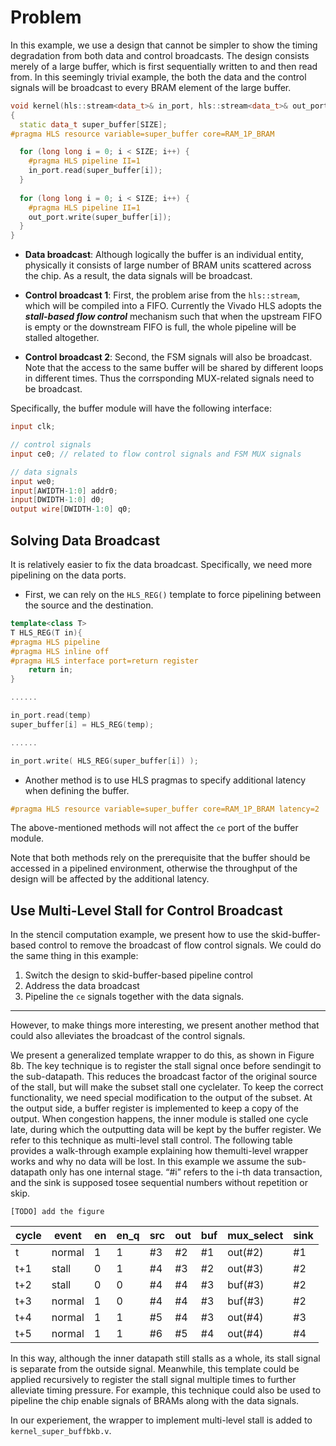 
# Problem

In this example, we use a design that cannot be simpler to show the timing degradation from both data and control broadcasts. The design consists merely of a large buffer, which is first sequentially written to and then read from. In this seemingly trivial example, the both the data and the control signals will be broadcast to every BRAM element of the large buffer. 
```c++
void kernel(hls::stream<data_t>& in_port, hls::stream<data_t>& out_port)
{
  static data_t super_buffer[SIZE];
#pragma HLS resource variable=super_buffer core=RAM_1P_BRAM

  for (long long i = 0; i < SIZE; i++) {
    #pragma HLS pipeline II=1
    in_port.read(super_buffer[i]);
  }
    
  for (long long i = 0; i < SIZE; i++) {
    #pragma HLS pipeline II=1
    out_port.write(super_buffer[i]);
  }
}
```

- **Data broadcast**: Although logically the buffer is an individual entity, physically it consists of large number of BRAM units scattered across the chip. As a result, the data signals will be broadcast. 

- **Control broadcast 1**: First, the problem arise from the ```hls::stream```, which will be compiled into a FIFO. Currently the Vivado HLS adopts the ***stall-based flow control*** mechanism such that when the upstream FIFO is empty or the downstream FIFO is full, the whole pipeline will be stalled altogether. 
  
- **Control broadcast 2**: Second, the FSM signals will also be broadcast. Note that the access to the same buffer will be shared by different loops in different times. Thus the corrsponding MUX-related signals need to be broadcast. 

Specifically, the buffer module will have the following interface:
```Verilog
input clk;

// control signals
input ce0; // related to flow control signals and FSM MUX signals

// data signals
input we0;
input[AWIDTH-1:0] addr0;
input[DWIDTH-1:0] d0;
output wire[DWIDTH-1:0] q0;
```

## Solving Data Broadcast
It is relatively easier to fix the data broadcast. Specifically, we need more pipelining on the data ports.

- First, we can rely on the ```HLS_REG()``` template to force pipelining between the source and the destination.

```c++
template<class T>
T HLS_REG(T in){
#pragma HLS pipeline
#pragma HLS inline off
#pragma HLS interface port=return register
    return in;
}

......

in_port.read(temp)
super_buffer[i] = HLS_REG(temp);

......

in_port.write( HLS_REG(super_buffer[i]) );
```

- Another method is to use HLS pragmas to specify additional latency when defining the buffer.

```c++
#pragma HLS resource variable=super_buffer core=RAM_1P_BRAM latency=2
```

The above-mentioned methods will not affect the `ce` port of the buffer module.

Note that both methods rely on the prerequisite that the buffer should be accessed in a pipelined environment, otherwise the throughput of the design will be affected by the additional latency.

## Use Multi-Level Stall for Control Broadcast

In the stencil computation example, we present how to use the skid-buffer-based control to remove the broadcast of flow control signals. We could do the same thing in this example:

1. Switch the design to skid-buffer-based pipeline control
2. Address the data broadcast
3. Pipeline the `ce` signals together with the data signals.

---

However, to make things more interesting, we present another method that could also alleviates the broadcast of the control signals.

We present a generalized template wrapper to do this, as shown in Figure 8b. The key technique is to register the stall signal once before sendingit to the sub-datapath. This reduces the broadcast factor of the original source of the stall, but will make the subset stall one cyclelater. To keep the correct functionality, we need special modification to the output of the subset. At the output side, a buffer register is implemented to keep a copy of the output. When congestion happens, the inner module is stalled one cycle late, during which the outputting data will be kept by the buffer register. We refer to this technique as multi-level stall control. The following table provides a walk-through example explaining how themulti-level wrapper works and why no data will be lost. In this example we assume the sub-datapath only has one internal stage. “#i” refers to the i-th data transaction, and the sink is supposed tosee sequential numbers without repetition or skip.

`[TODO] add the figure`

| cycle | event  | en | en\_q | src | out | buf | mux\_select | sink |
|-------|--------|----|-------|-----|-----|-----|-------------|------|
| t     | normal | 1  | 1     | \#3 | \#2 | \#1 | out\(\#2\)  | \#1  |
| t\+1  | stall  | 0  | 1     | \#4 | \#3 | \#2 | out\(\#3\)  | \#2  |
| t\+2  | stall  | 0  | 0     | \#4 | \#4 | \#3 | buf\(\#3\)  | \#2  |
| t\+3  | normal | 1  | 0     | \#4 | \#4 | \#3 | buf\(\#3\)  | \#2  |
| t\+4  | normal | 1  | 1     | \#5 | \#4 | \#3 | out\(\#4\)  | \#3  |
| t\+5  | normal | 1  | 1     | \#6 | \#5 | \#4 | out\(\#4\)  | \#4  |

In this way, although the inner datapath still stalls as a whole, its stall signal is separate from the outside signal. Meanwhile, this template could be applied recursively to register the stall signal multiple times to further alleviate timing pressure. For example, this technique could also be used to pipeline the chip enable signals of BRAMs along with the data signals.

In our experiement, the wrapper to implement multi-level stall is added to `kernel_super_buffbkb.v`.